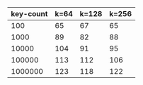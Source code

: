 | key-count | k=64 | k=128 | k=256 |
|-----------|------|-------|-------|
|       100 |   65 |    67 |    65 |
|      1000 |   89 |    82 |    88 |
|     10000 |  104 |    91 |    95 |
|    100000 |  113 |   112 |   106 |
|   1000000 |  123 |   118 |   122 |
